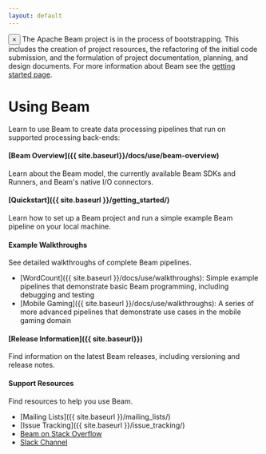 ```yaml
---
layout: default
---
```

<p>
  <div class="alert alert-info alert-dismissible" role="alert">
  <span class="glyphicon glyphicon-flag" aria-hidden="true"></span>
  <button type="button" class="close" data-dismiss="alert" aria-label="Close"><span aria-hidden="true">&times;</span></button>
  The Apache Beam project is in the process of bootstrapping. This includes the creation of project resources, the refactoring of the initial code submission, and the formulation of project documentation, planning, and design documents. For more information about Beam see the <a href="/getting_started/">getting started page</a>.
  </div>
</p>

# Using Beam
Learn to use Beam to create data processing pipelines that run on supported processing back-ends:

#### [Beam Overview]({{ site.baseurl}}/docs/use/beam-overview)
Learn about the Beam model, the currently available Beam SDKs and Runners, and Beam's native I/O connectors.

#### [Quickstart]({{ site.baseurl }}/getting_started/)
Learn how to set up a Beam project and run a simple example Beam pipeline on your local machine.

#### Example Walkthroughs
See detailed walkthroughs of complete Beam pipelines.

* [WordCount]({{ site.baseurl }}/docs/use/walkthroughs): Simple example pipelines that demonstrate basic Beam programming, including debugging and testing
* [Mobile Gaming]({{ site.baseurl }}/docs/use/walkthroughs): A series of more advanced pipelines that demonstrate use cases in the mobile gaming domain

#### [Release Information]({{ site.baseurl}})
Find information on the latest Beam releases, including versioning and release notes.

#### Support Resources
Find resources to help you use Beam.

* [Mailing Lists]({{ site.baseurl }}/mailing_lists/)
* [Issue Tracking]({{ site.baseurl }}/issue_tracking/)
* [Beam on Stack Overflow](http://stackoverflow.com/questions/tagged/apache-beam)
* [Slack Channel](http://apachebeam.slack.com)